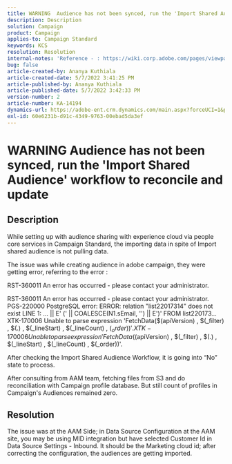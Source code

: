 ```yaml
---
title: WARNING  Audience has not been synced, run the 'Import Shared Audience' workflow to reconcile and update
description: Description
solution: Campaign
product: Campaign
applies-to: Campaign Standard
keywords: KCS
resolution: Resolution
internal-notes: 'Reference - : https://wiki.corp.adobe.com/pages/viewpage.action?pageId=1061261145#space-menu-link-content  Resolved in - https://jira.corp.adobe.com/browse/CAMP-34744'
bug: false
article-created-by: Ananya Kuthiala
article-created-date: 5/7/2022 3:41:25 PM
article-published-by: Ananya Kuthiala
article-published-date: 5/7/2022 3:42:33 PM
version-number: 2
article-number: KA-14194
dynamics-url: https://adobe-ent.crm.dynamics.com/main.aspx?forceUCI=1&pagetype=entityrecord&etn=knowledgearticle&id=0544c621-1cce-ec11-a7b5-0022480a8e40
exl-id: 60e6231b-d91c-4349-9763-00ebad5da3ef
---
```

# WARNING  Audience has not been synced, run the 'Import Shared Audience' workflow to reconcile and update

## Description


While setting up with audience sharing with experience cloud via people core services in Campaign Standard, the importing data in spite of Import shared audience is not pulling data.

The issue was while creating audience in adobe campaign, they were getting error, referring to the error :



RST-360011 An error has occurred - please contact your administrator.

 RST-360011 An error has occurred - please contact your administrator.
 PGS-220000 PostgreSQL error: ERROR: relation "list22017314" does not exist
 LINE 1: ... || E' (' || COALESCE(N1.sEmail, '') || E')' FROM list220173...
 XTK-170006 Unable to parse expression 'FetchData($(apiVersion) , $(_filter) , $(.) , $(_lineStart) , $(_lineCount) , $(_order))'.
 XTK-170006 Unable to parse expression 'FetchData($(apiVersion) , $(_filter) , $(.) , $(_lineStart) , $(_lineCount) , $(_order))'.





After checking the Import Shared Audience Workflow, it is going into “No” state to process.

After consulting from AAM team, fetching files from S3 and do reconciliation with Campaign profile database. But still count of profiles in Campaign's Audiences remained zero.


## Resolution


The issue was at the AAM Side; in Data Source Configuration at the AAM site, you may be using MID integration but have selected Customer Id in Data Source Settings - Inbound. It should be the Marketing cloud id; after correcting the configuration, the audiences are getting imported.
